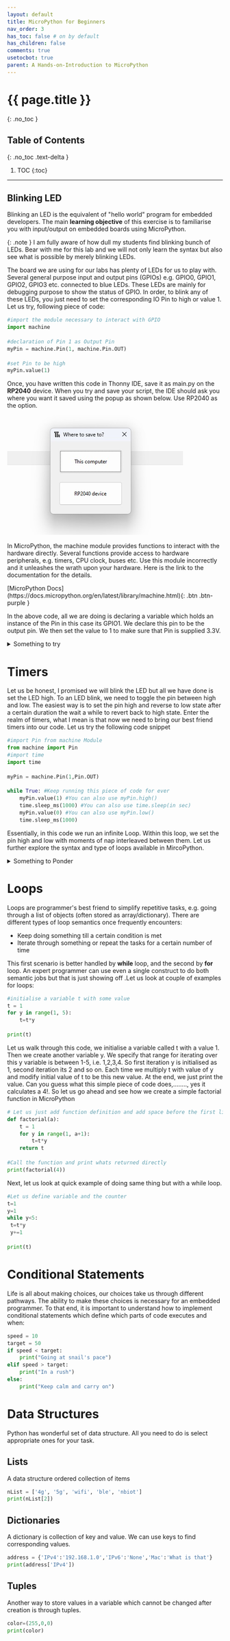 ```yaml
---
layout: default
title: MicroPython for Beginners
nav_order: 3
has_toc: false # on by default
has_children: false
comments: true
usetocbot: true
parent: A Hands-on-Introduction to MicroPython
---
```

# {{ page.title }}
{: .no_toc }

## Table of Contents
{: .no_toc .text-delta }

1. TOC
{:toc}
---

## Blinking LED
Blinking an LED is the equivalent of "hello world" program for embedded developers. The main **learning objective** of this exercise is to familiarise you with input/output on embedded boards using MicroPython.

{: .note }
I am fully aware of how dull my students find blinking bunch of LEDs. Bear with me for this lab and we will not only learn the syntax but also see what is possible by merely blinking LEDs.

The board we are using for our labs has plenty of LEDs for us to play with. Several general purpose input and output pins (GPIOs) e.g. GPIO0, GPIO1, GPIO2, GPIO3 etc. connected to blue LEDs. These LEDs are mainly for debugging purpose to show the status of GPIO.  In order, to blink any of these LEDs, you just need to set the corresponding IO Pin to high or value 1. Let us try, following piece of code:
```python
#import the module necessary to interact with GPIO
import machine

#declaration of Pin 1 as Output Pin
myPin = machine.Pin(1, machine.Pin.OUT) 

#set Pin to be high
myPin.value(1)
```

Once, you have written this code in Thonny IDE, save it as main.py on the **RP2040** device. When you try and save your script, the IDE should ask you where you want it saved using the popup as shown below. Use RP2040 as the option.

 ![Screenshot of IDE](./assets/thonnyScreen1.jpg)

 In MicroPython, the machine module provides functions to interact with the hardware directly. Several functions provide access to hardware peripherals, e.g. timers, CPU clock, buses etc. Use this module incorrectly and it unleashes the wrath upon your hardware.  Here is the link to the documentation for the details.

 <span class="fs-12">
[MicroPython Docs](https://docs.micropython.org/en/latest/library/machine.html){: .btn .btn-purple }
</span>

In the above code, all we are doing is declaring a variable which holds an instance of the Pin in this case its GPIO1. We declare this pin to be the output pin. We then set the value to 1 to make sure that Pin is supplied 3.3V. 

<details>
<summary>Something to try</summary>
Can you try changing myPin.value(1) to myPin.value(2) and then myPin.value(False). Before you are able to save the changes, press the red glaringly obvious stop button in Thonny IDE to stop current code in the firmware running. Can you explain in your own words, what happens when you make these changes?
</details>

# Timers
Let us be honest, I promised we will blink the LED but all we have done is set the LED high. To an LED blink, we need to toggle the pin between high and low. The easiest way is to set the pin high and reverse to low  state after a certain duration the wait a while to revert back to high state. Enter the realm of timers, what I mean is that now we need to bring our best friend timers into our code. Let us try the following code snippet

```python
#import Pin from machine Module
from machine import Pin
#import time
import time

myPin = machine.Pin(1,Pin.OUT)

while True: #Keep running this piece of code for ever
    myPin.value(1) #You can also use myPin.high()
    time.sleep_ms(1000) #You can also use time.sleep(in sec)
    myPin.value(0) #You can also use myPin.low()
    time.sleep_ms(1000)
```

Essentially, in this code we run an infinite Loop. Within this loop, we set the pin high and low with moments of nap interleaved between them. Let us further explore the syntax and type of loops available in MircoPython.

<details>
<summary>Something to Ponder</summary>
If I was to put a scope on the GPIO1, what will I observe on the scope? Can you draw this on a piece of sheet? What other instances you can think of where this waveform can be used?
</details>

# Loops
Loops are programmer's best friend to simplify repetitive tasks, e.g. going through a list of objects (often stored as array/dictionary). There are different types of loop semantics once frequently encounters:
* Keep doing something till a certain condition is met 
* Iterate through something or repeat the tasks for a certain number of time

This first scenario is better handled by **while** loop, and the second by **for** loop. An expert programmer can use even a single construct to do both semantic jobs but that is just showing off  .Let us look at couple of examples for loops:
```python
#initialise a variable t with some value
t = 1
for y in range(1, 5):
    t=t*y

print(t)
```

Let us walk through this code, we initialise a variable called t with a value 1. Then we create another variable y. We specify that range for iterating over this y variable is between 1-5, i.e. 1,2,3,4. So first iteration y is initialised as 1, second iteration its 2 and so on. Each time we multiply t with value of y and modify initial value of t to be this new value. At the end, we just print the value. 
Can you guess what this simple piece of code does,........, yes it calculates a 4!. So let us go ahead and see how we create a simple factorial function in MicroPython
```python
# Let us just add function definition and add space before the first line
def factorial(a):
    t = 1
    for y in range(1, a+1):
        t=t*y
    return t

#Call the function and print whats returned directly
print(factorial(4))
```
Next, let us look at quick example of doing same thing but with a while loop.
```python
#Let us define variable and the counter
t=1
y=1
while y<5:
 t=t*y
 y+=1
 
print(t)
```

# Conditional Statements
Life is all about making choices, our choices take us through different pathways. The ability to make these choices is necessary for an embedded programmer. To that end, it is important to understand how to implement conditional statements which define which parts of code executes and when:
```python
speed = 10
target = 50
if speed < target:
    print("Going at snail's pace")
elif speed > target:
    print("In a rush")
else:
    print("Keep calm and carry on")
```

# Data Structures
Python has wonderful set of data structure. All you need to do is select appropriate ones for your task.

## Lists
A data structure ordered collection of items

```python
nList = ['4g', '5g', 'wifi', 'ble', 'nbiot']
print(nList[2]) 
```

## Dictionaries
A dictionary is collection of key and value. We can use keys to find corresponding values.

```python
address = {'IPv4':'192.168.1.0','IPv6':'None','Mac':'What is that'}
print(address['IPv4']) 
```

## Tuples
Another way to store values in a variable which cannot be changed after creation is through tuples.

```python
color=(255,0,0)
print(color)
```

